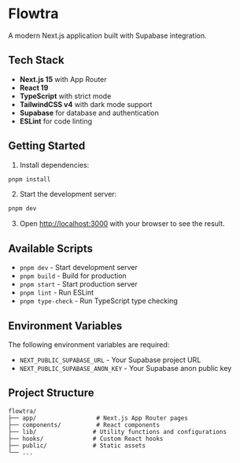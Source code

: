 # Flowtra

A modern Next.js application built with Supabase integration.

## Tech Stack

- **Next.js 15** with App Router
- **React 19**
- **TypeScript** with strict mode
- **TailwindCSS v4** with dark mode support
- **Supabase** for database and authentication
- **ESLint** for code linting

## Getting Started

1. Install dependencies:
```bash
pnpm install
```

2. Start the development server:
```bash
pnpm dev
```

3. Open [http://localhost:3000](http://localhost:3000) with your browser to see the result.

## Available Scripts

- `pnpm dev` - Start development server
- `pnpm build` - Build for production
- `pnpm start` - Start production server
- `pnpm lint` - Run ESLint
- `pnpm type-check` - Run TypeScript type checking

## Environment Variables

The following environment variables are required:

- `NEXT_PUBLIC_SUPABASE_URL` - Your Supabase project URL
- `NEXT_PUBLIC_SUPABASE_ANON_KEY` - Your Supabase anon public key

## Project Structure

```
flowtra/
├── app/                 # Next.js App Router pages
├── components/          # React components
├── lib/                # Utility functions and configurations
├── hooks/              # Custom React hooks
├── public/             # Static assets
└── ...
```